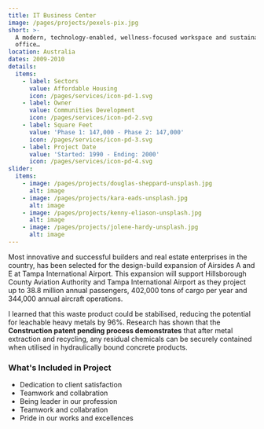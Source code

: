 ```yaml
---
title: IT Business Center
image: /pages/projects/pexels-pix.jpg
short: >-
  A modern, technology-enabled, wellness-focused workspace and sustainable
  office…
location: Australia
dates: 2009-2010
details:
  items:
    - label: Sectors
      value: Affordable Housing
      icon: /pages/services/icon-pd-1.svg
    - label: Owner
      value: Communities Development
      icon: /pages/services/icon-pd-2.svg
    - label: Square Feet
      value: 'Phase 1: 147,000 - Phase 2: 147,000'
      icon: /pages/services/icon-pd-3.svg
    - label: Project Date
      value: 'Started: 1990 - Ending: 2000'
      icon: /pages/services/icon-pd-4.svg
slider:
  items:
    - image: /pages/projects/douglas-sheppard-unsplash.jpg
      alt: image
    - image: /pages/projects/kara-eads-unsplash.jpg
      alt: image
    - image: /pages/projects/kenny-eliason-unsplash.jpg
      alt: image
    - image: /pages/projects/jolene-hardy-unsplash.jpg
      alt: image
---
```


Most innovative and successful builders and real estate enterprises in the country, has been selected for the design-build expansion of Airsides A and E at Tampa International Airport. This expansion will support Hillsborough County Aviation Authority and Tampa International Airport as they project up to 38.8 million annual passengers, 402,000 tons of cargo per year and 344,000 annual aircraft operations.

I learned that this waste product could be stabilised, reducing the potential for leachable heavy metals by 96%. Research has shown that the **Construction patent pending process demonstrates** that after metal extraction and recycling, any residual chemicals can be securely contained when utilised in hydraulically bound concrete products.

### What's Included in Project

* Dedication to client satisfaction 
* Teamwork and collabration         
* Being leader in our profession         
* Teamwork and collabration       
* Pride in our works and excellences
